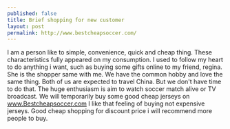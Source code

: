 ```yaml
---
published: false
title: Brief shopping for new customer
layout: post
permalink: http://www.bestcheapsoccer.com/
---
```

I am a person like to simple, convenience, quick and cheap thing. These characteristics fully appeared on my consumption. I used to follow my heart to do anything i want, such as buying some gifts online to my friend, regina.
She is the shopper same with me. We have the common hobby and love the same thing. Both of us are expected to travel China. But we don't have time to do that.
The huge enthusiasm is aim to watch soccer match alive or TV broadcast. 
We will temporarily buy some good cheap jerseys on www.Bestcheapsoccer.com 
I like that feeling of buying not expensive jerseys.
Good cheap shopping for discount price i will recommend more people to buy.